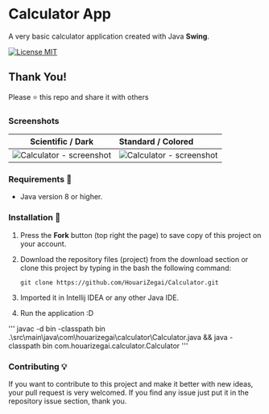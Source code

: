 # Calculator App
A very basic calculator application created with Java **Swing**. 

[![License MIT](https://img.shields.io/badge/license-MIT-blue.svg)](LICENSE)

## Thank You!
Please ⭐️ this repo and share it with others

### Screenshots
Scientific / Dark |  Standard / Colored
:------------------:|:-------------------
![Calculator - screenshot](screenshots/dark.PNG) | ![Calculator - screenshot](screenshots/colored.PNG)

### Requirements 🔧
* Java version 8 or higher.

### Installation 🔌
1. Press the **Fork** button (top right the page) to save copy of this project on your account.

2. Download the repository files (project) from the download section or clone this project by typing in the bash the following command:

       git clone https://github.com/HouariZegai/Calculator.git
3. Imported it in Intellij IDEA or any other Java IDE.
4. Run the application :D

'''
javac -d bin -classpath bin .\src\main\java\com\houarizegai\calculator\Calculator.java && java -classpath bin com.houarizegai.calculator.Calculator
'''

### Contributing 💡
If you want to contribute to this project and make it better with new ideas, your pull request is very welcomed.
If you find any issue just put it in the repository issue section, thank you.
